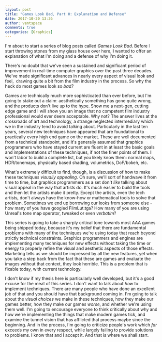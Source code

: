 ```yaml
---
layout: post
title: "Games Look Bad, Part 0: Explanation and Defense"
date: 2017-10-20 13:36
author: ventspace
comments: true
categories: [Graphics]
---
```

I'm about to start a series of blog posts called <em>Games Look Bad</em>. Before I start throwing stones from my glass house over here, I wanted to offer an explanation of what I'm doing and a defense of why I'm doing it.

There's no doubt that we've seen a sustained and significant period of improvement in real-time computer graphics over the past three decades. We've made significant advances in nearly every aspect of visual look and feel,  drawing quite a bit from the film industry in the process. So why the heck do most games look so <em>bad? </em>

Games are technically much more sophisticated than ever before, but I'm going to stake out a claim: aesthetically something has gone quite wrong, and the products don't live up to the hype. Show me a next-gen, cutting edge game and I will show you an image that no competent film industry professional would ever deem acceptable. Why not? The answer lives at the crossroads of art and technology, a strange neglected intermediary which we in the industry tend to avoid talking about. Particularly in the last ten years, several new techniques have appeared that are foundational to practically every high end game on the market. These are well documented from a technical standpoint, and it's generally assumed that graphics programmers who have stayed current are fluent in at least the basic goals and implementations of these techniques, if not the finer points of them. I won't labor to build a complete list, but you likely know them: normal maps, HDR/tonemaps, physically based shading, volumetrics, DoF/bokeh, etc.

What's extremely difficult to find, though, is a discussion of how to make these techniques <em>visually appealing</em>. Oh sure, we'll sort of handwave it from time to time, but graphics programmers as a set don't <em>like</em> talking about visual appeal in the way that artists do. It's much easier to build the tools and then let the artists make it pretty. Except the artists, even the tech artists, don't always have the know-how or mathematical tools to solve that problem. Sometimes we end up borrowing our looks from someone else - how many of you have googled FilmLut.tga? How many of you are using Unreal's tone map operator, tweaked or even <em>verbatim</em>?

This series is going to take a sharply critical tone towards most AAA games being shipped today, because it's my belief that there are fundamental problems with many of the techniques we're using today that reach beyond strictly technical constraints. Graphics programmers and engines are implementing many techniques for new effects without taking the time or energy to properly refine the visual and aesthetic aspects of those effects. Marketing tells us we should be impressed by all the new features, yet when you take a step back from the fact that these are games and evaluate the images without that context, they look horrible. This is a problem that is fixable today, with current technology.

I don't know if my thesis here is particularly well developed, but it's a good excuse for the meat of this series. I don't want to talk about <em>how</em> to implement techniques. There are many people who have done an excellent job of that and you should have that background coming in. I'm going to talk about the <em>visual choices</em> we make in these techniques, how they make our games better, how they make our games <em>worse</em>, and whether we're using them well. I'm going to encourage everyone to think critically about why and how we're implementing the things that make modern games tick, and examine the tunnel vision that has afflicted that process maybe since the beginning. And in the process, I'm going to criticize people's work which <em>far</em> exceeds my own in every respect, while largely failing to provide solutions to problems. I know that and I accept it. And that is where we shall start.
